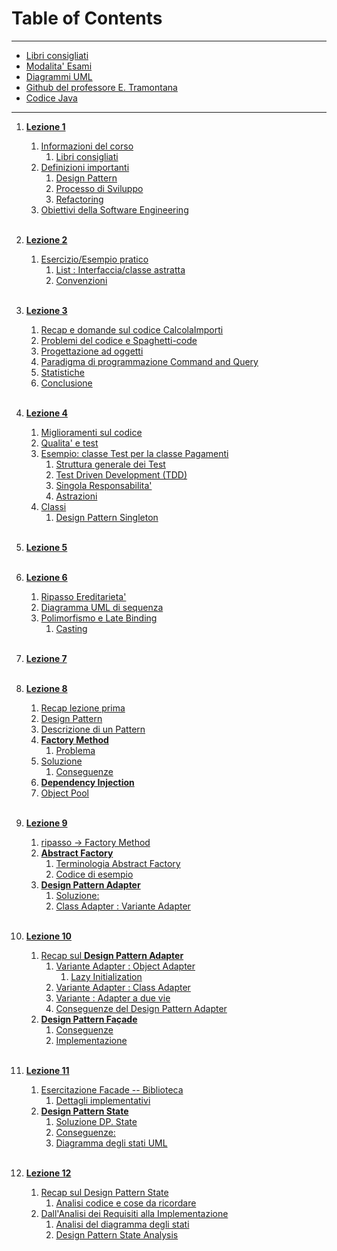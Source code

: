 # Table of Contents

---
* [Libri consigliati](https://www.dmi.unict.it/tramonta/se/libri.html)  
* [Modalita' Esami](https://www.dmi.unict.it/tramonta/se/esame.html)  
* [Diagrammi UML](https://www.dmi.unict.it/tramonta/se/umldp/uml-design-pattern.html) 
* [Github del professore E. Tramontana](https://github.com/e-tramontana)  
* [Codice Java](https://www.dmi.unict.it/tramonta/se/oop/index.html) 

---

1. [**Lezione 1**](01_05-03-24_ids.md#1-lezione----ingegneria-del-software)
    1. [Informazioni del corso](01_05-03-24_ids.md#informazioni-del-corso)
        1. [Libri consigliati](01_05-03-24_ids.md#libri-consigliati)
    2. [Definizioni importanti](01_05-03-24_ids.md#definizioni-importanti)
        1. [Design Pattern](01_05-03-24_ids.md#definizione-di-design-pattern)
        2. [Processo di Sviluppo](01_05-03-24_ids.md#definizione-di-processo-di-sviluppo)
        3. [Refactoring](01_05-03-24_ids.md#definizione-di-refactoring) 
    3. [Obiettivi della Software Engineering](01_05-03-24_ids.md#obiettivi)<br><br>

2. [**Lezione 2**](02_07-03-24_ids.md#2-lezione----ingegneria-del-software)
    1. [Esercizio/Esempio pratico](2_07-03-24_ids.md#esempio-pratico--esercizio)
        1. [List : Interfaccia/classe astratta](2_07-03-24_ids.md#interfacce)
        2. [Convenzioni](2_07-03-24_ids.md#convenzioni)<br><br>

3. [**Lezione 3**](03_12-03-24_ids.md#3-lezione---ingegneria-del-software)
    1. [Recap e domande sul codice CalcolaImporti](03_12-03-24_ids.md#recap-e-domande)
    2. [Problemi del codice e Spaghetti-code](03_12-03-24_ids.md#problemi-del-codice-e-spaghetti-code)
    3. [Progettazione ad oggetti](03_12-03-24_ids.md#progettazione-ad-oggetti)
    4. [Paradigma di programmazione Command and Query](03_12-03-24_ids.md#paradigma-di-programmazione-command-and-query)
    5. [Statistiche](03_12-03-24_ids.md#statistiche)
    6. [Conclusione](03_12-03-24_ids.md#conclusione)<br><br>

4. [**Lezione 4**](04_14-03-24_ids.md#4-lezione----ingegneria-del-software)
    1. [Miglioramenti sul codice](04_14-03-24_ids.md#miglioramenti-sul-codice)
    2. [Qualita' e test](04_14-03-24_ids.md#qualita-e-test)
    3. [Esempio: classe Test per la classe Pagamenti](04_14-03-24_ids.md#esempio-classe-test-per-la-classe-pagamenti)
        1. [Struttura generale dei Test](04_14-03-24_ids.md#struttura-generale-dei-test)
        2. [Test Driven Development (TDD)](04_14-03-24_ids.md#test-driven-development-tdd)
        3. [Singola Responsabilita'](04_14-03-24_ids.md#singola-responsabilita-srp)
        4. [Astrazioni](04_14-03-24_ids.md#astrazioni)
    4. [Classi](04_14-03-24_ids.md#classi)
        1. [Design Pattern Singleton](04_14-03-24_ids.md#design-pattern-singleton)<br><br>

5. [**Lezione 5**]()<br><br>

6. [**Lezione 6**](06_21-03-24_ids.md#6-lezione----ingegneria-del-software)
    1. [Ripasso Ereditarieta'](06_21-03-24_ids.md#ripasso-ereditarieta)
    2. [Diagramma UML di sequenza](06_21-03-24_ids.md#diagramma-uml-di-sequenza)
    3. [Polimorfismo e Late Binding](06_21-03-24_ids.md#polimorfismo-e-late-binding)
        1. [Casting](06_21-03-24_ids.md#casting)<br><br>
    
7. [**Lezione 7**]()<br><br>

8. [**Lezione 8**](08_04-04-24_ids.md#8-lezione----ingegneria-del-software)
    1. [Recap lezione prima](08_04-04-24_ids.md#recap-lezione-prima)
    2. [Design Pattern](08_04-04-24_ids.md#design-pattern)
    3. [Descrizione di un Pattern](08_04-04-24_ids.md#descrizione-di-un-pattern)
    4. [**Factory Method**](08_04-04-24_ids.md#factory-method)
        1. [Problema](08_04-04-24_ids.md#problema)
    5. [Soluzione](08_04-04-24_ids.md#soluzione)
        1. [Conseguenze](08_04-04-24_ids.md#conseguenze)
    6. [**Dependency Injection**](08_04-04-24_ids.md#dependency-injection)
    7. [Object Pool](08_04-04-24_ids.md#object-pool)<br><br>

9. [**Lezione 9**](08_04-04-24_ids.md#8-lezione----ingegneria-del-software)
    1. [ripasso -> Factory Method](08_04-04-24_ids.md#ripasso---factory-method)
    2. [**Abstract Factory**](08_04-04-24_ids.md#abstract-factory)
        1. [Terminologia Abstract Factory](08_04-04-24_ids.md#terminologia-abstract-factory)
        2. [Codice di esempio](08_04-04-24_ids.md#codice-di-esempio)
    3. [**Design Pattern Adapter**](08_04-04-24_ids.md#design-pattern-adapter)
        1. [Soluzione:](08_04-04-24_ids.md#soluzione)
        2. [Class Adapter : Variante Adapter](08_04-04-24_ids.md#class-adapter--variante-adapter)<br><br>

10. [**Lezione 10**](10_11-04-24_ids.md#10-lezione----ingegneria-del-software)
    1. [Recap sul **Design Pattern Adapter**](10_11-04-24_ids.md#recap-sul-design-pattern-adapter)
        1. [Variante Adapter : Object Adapter](10_11-04-24_ids.md#variante-adapter--object-adapter)
            1. [Lazy Initialization](10_11-04-24_ids.md#lazy-initialization)
        2. [Variante Adapter : Class Adapter](10_11-04-24_ids.md#variante-adapter--class-adapter)
        3. [Variante : Adapter a due vie](10_11-04-24_ids.md#variante--adapter-a-due-vie)
        4. [Conseguenze del Design Pattern Adapter](10_11-04-24_ids.md#conseguenze-del-design-pattern-adapter)
    2. [**Design Pattern Façade**](10_11-04-24_ids.md#design-pattern-façade)
        1. [Conseguenze](10_11-04-24_ids.md#conseguenze)
        2. [Implementazione](10_11-04-24_ids.md#implementazione)<br><br>

11. [**Lezione 11**](11_16-04-24_ids.md#11-lezione----ingegneria-del-software)
    1. [Esercitazione Facade -- Biblioteca](11_16-04-24_ids.md#esercitazione-facade----biblioteca)
        1. [Dettagli implementativi](11_16-04-24_ids.md#dettagli-implementativi)
    2. [**Design Pattern State**](11_16-04-24_ids.md#design-pattern-state)
        1. [Soluzione DP. State](11_16-04-24_ids.md#soluzione-dp-state)
        2. [Conseguenze:](11_16-04-24_ids.md#conseguenze)
        3. [Diagramma degli stati UML](11_16-04-24_ids.md#diagramma-degli-stati-uml)<br><br>

12. [**Lezione 12**](12_18-04-24_ids.md#12-lezione----ingegneria-del-software)
    1. [Recap sul Design Pattern State](12_18-04-24_ids.md#recap-sul-design-pattern-state)
        1. [Analisi codice e cose da ricordare](12_18-04-24_ids.md#analisi-codice-e-cose-da-ricordare)
    2. [Dall'Analisi dei Requisiti alla Implementazione](12_18-04-24_ids.md#dallanalisi-dei-requisiti-alla-implementazione)
        1. [Analisi del diagramma degli stati](12_18-04-24_ids.md#analisi-del-diagramma-degli-stati)
        2. [Design Pattern State Analysis](12_18-04-24_ids.md#design-pattern-state-analysis)